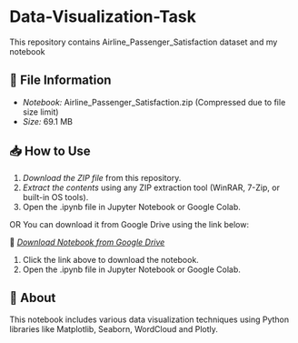 # Data-Visualization-Task
This repository contains Airline_Passenger_Satisfaction dataset and my notebook

## 📂 File Information  
- *Notebook:* Airline_Passenger_Satisfaction.zip (Compressed due to file size limit)  
- *Size:* 69.1 MB  

## 📥 How to Use  
1. *Download the ZIP file* from this repository.  
2. *Extract the contents* using any ZIP extraction tool (WinRAR, 7-Zip, or built-in OS tools).  
3. Open the .ipynb file in Jupyter Notebook or Google Colab.  

OR
You can download it from Google Drive using the link below:  

🔗 *[Download Notebook from Google Drive](https://drive.google.com/file/d/1t1nUGc7OzP7Jba94a9dpFk4UP9K0rhWQ/view?usp=sharing)*   
1. Click the link above to download the notebook.  
2. Open the .ipynb file in Jupyter Notebook or Google Colab.  

## 🚀 About  
This notebook includes various data visualization techniques using Python libraries like Matplotlib, Seaborn, WordCloud and Plotly.
